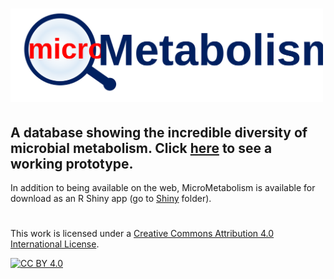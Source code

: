 # <a href="https://timothy-hackmann.shinyapps.io/MicroMetabolismDatabase/"><img src="https://github.com/thackmann/MicroMetabolismDatabase/blob/main/logo.svg" width="500"/></a>

## A database showing the incredible diversity of microbial metabolism.  Click [here](https://timothy-hackmann.shinyapps.io/MicroMetabolismDatabase/) to see a working prototype.

In addition to being available on the web, MicroMetabolism is available for download as an R Shiny app (go to <a href="https://github.com/thackmann/MicroMetabolismDatabase/tree/main/Shiny">Shiny</a> folder).

#

This work is licensed under a
[Creative Commons Attribution 4.0 International License][cc-by].

[![CC BY 4.0][cc-by-image]][cc-by]

[cc-by]: http://creativecommons.org/licenses/by/4.0/
[cc-by-image]: https://i.creativecommons.org/l/by/4.0/88x31.png
[cc-by-shield]: https://img.shields.io/badge/License-CC%20BY%204.0-lightgrey.svg
